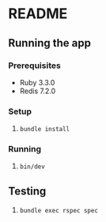 # README

## Running the app

### Prerequisites

- Ruby 3.3.0
- Redis 7.2.0

### Setup

1. `bundle install`

### Running

1. `bin/dev`

## Testing

1. `bundle exec rspec spec`
